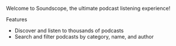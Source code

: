 
Welcome to Soundscope, the ultimate podcast listening experience!

Features

- Discover and listen to thousands of podcasts
- Search and filter podcasts by category, name, and author
